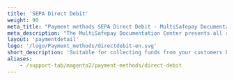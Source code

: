 ```yaml
---
title: 'SEPA Direct Debit'
weight: 90
meta_title: "Payment methods SEPA Direct Debit - MultiSafepay Documentation Center"
meta_description: "The MultiSafepay Documentation Center presents all relevant information about our Plugins and API. You can also find support pages for Payment Methods, Tools and General Questions as well as the contact details of our Support and Integration Teams."
layout: 'paymentdetail'
logo: '/logo/Payment_methods/directdebit-en.svg' 
short_description: 'Suitable for collecting funds from your customers bank account on a recurring basis by means of authorization.'
aliases:
    - /support-tab/magento2/payment-methods/direct-debit
---
```


